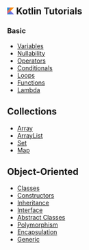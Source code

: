 ## <img src="https://github.com/omercankoc/KotlinTutorials/blob/master/kotlin.png" alt="Kotlin" width="16" height="16"> Kotlin Tutorials
### Basic
<ul>
  <li><a href="https://github.com/omercankoc/KotlinTutorials/blob/master/KotlinTutorials/Variables.kt">Variables</a></li>
  <li><a href="https://github.com/omercankoc/KotlinTutorials/blob/master/KotlinTutorials/Nullability.kt">Nullability</a></li>
  <li><a href="https://github.com/omercankoc/KotlinTutorials/blob/master/KotlinTutorials/Operators.kt">Operators</a></li>
  <li><a href="https://github.com/omercankoc/KotlinTutorials/blob/master/KotlinTutorials/Conditionals.kt">Conditionals</a></li>
  <li><a href="https://github.com/omercankoc/KotlinTutorials/blob/master/KotlinTutorials/Loops.kt">Loops</a></li>
  <li><a href="https://github.com/omercankoc/KotlinTutorials/blob/master/KotlinTutorials/Functions.kt">Functions</a></li>
  <li><a href="https://github.com/omercankoc/KotlinTutorials/blob/master/KotlinTutorials/Lambda.kt">Lambda</a></li>
</ul>

## Collections
<ul>
  <li><a href="https://github.com/omercankoc/KotlinTutorials/blob/master/KotlinTutorials/Array.kt">Array</a></li>
  <li><a href="https://github.com/omercankoc/KotlinTutorials/blob/master/KotlinTutorials/List.kt">ArrayList</a></li>
  <li><a href="https://github.com/omercankoc/KotlinTutorials/blob/master/KotlinTutorials/Set.kt">Set</a></li>
  <li><a href="https://github.com/omercankoc/KotlinTutorials/blob/master/KotlinTutorials/Map.kt">Map</a></li>
</ul>

## Object-Oriented
<ul>
  <li><a href="https://github.com/omercankoc/KotlinTutorials/blob/master/KotlinTutorials/Classes.kt">Classes</a></li>
  <li><a href="https://github.com/omercankoc/KotlinTutorials/blob/master/KotlinTutorials/Constructors.kt">Constructors</a></li>
  <li><a href="https://github.com/omercankoc/KotlinTutorials/blob/master/KotlinTutorials/Inheritance.kt">Inheritance</a></li>
  <li><a href="https://github.com/omercankoc/KotlinTutorials/blob/master/KotlinTutorials/Interface.kt">Interface</a></li>
  <li><a href="https://github.com/omercankoc/KotlinTutorials/blob/master/KotlinTutorials/Abstract.kt">Abstract Classes</a></li>
  <li><a href="https://github.com/omercankoc/KotlinTutorials/blob/master/KotlinTutorials/Polymorphism.kt">Polymorphism</a></li>
  <li><a href="https://github.com/omercankoc/KotlinTutorials/blob/master/KotlinTutorials/Encapsulation.kt">Encapsulation</a></li>
  <li><a href="https://github.com/omercankoc/KotlinTutorials/blob/master/KotlinTutorials/Generic.kt">Generic</a></li>
</ul>


